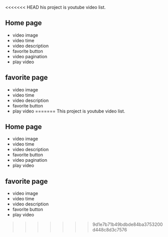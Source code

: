 <<<<<<< HEAD
his project is youtube video list.

## Home page

- video image
- video time
- video description
- favorite button
- video pagination
- play video

## favorite page

- video image
- video time
- video description
- favorite button
- play video
=======
This project is youtube video list.

## Home page
  * video image
  * video time
  * video description
  * favorite button
  * video pagination
  * play video

## favorite page
  * video image
  * video time
  * video description
  * favorite button
  * play video
>>>>>>> 9d1e7b71b49bdbde84ba3753200d448c8d3c7576
